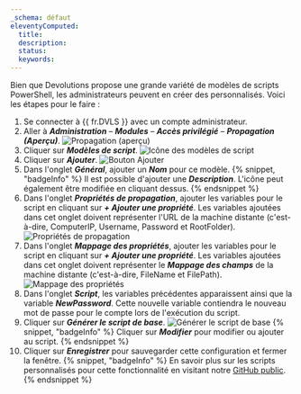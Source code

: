 ```yaml
---
_schema: défaut
eleventyComputed:
  title:
  description:
  status:
  keywords:
---
```

Bien que Devolutions propose une grande variété de modèles de scripts PowerShell, les administrateurs peuvent en créer des personnalisés. Voici les étapes pour le faire :

1. Se connecter à {{ fr.DVLS }} avec un compte administrateur.
2. Aller à ***Administration*** – ***Modules*** – ***Accès privilégié*** – ***Propagation (Aperçu)***. ![Propagation (aperçu)](https://cdnweb.devolutions.net/docs/DVLS4054_2024_2.png "Propagation &#40;aperçu&#41;")
3. Cliquer sur ***Modèles de script***. ![Icône des modèles de script](https://cdnweb.devolutions.net/docs/DVLS4042_2024_2.png "Icône des modèles de script")
4. Cliquer sur ***Ajouter***. ![Bouton Ajouter](https://cdnweb.devolutions.net/docs/DVLS4049_2024_2.png "Bouton Ajouter")
5. Dans l'onglet ***Général***, ajouter un ***Nom*** pour ce modèle. {% snippet, "badgeInfo" %}
                                                                                                                                                                                                                                                                                                                                                      Il est possible d'ajouter une ***Description***. L'icône peut également être modifiée en cliquant dessus.
                                                                                                                                                                                                                                                                                                                                                      {% endsnippet %}
6. Dans l'onglet ***Propriétés de propagation***, ajouter les variables pour le script en cliquant sur ***\+ Ajouter une propriété***. Les variables ajoutées dans cet onglet doivent représenter l'URL de la machine distante (c'est-à-dire, ComputerIP, Username, Password et RootFolder). ![Propriétés de propagation](https://cdnweb.devolutions.net/docs/docs_en_kb_KB0113.png)
7. Dans l'onglet ***Mappage des propriétés***, ajouter les variables pour le script en cliquant sur ***\+ Ajouter une propriété***. Les variables ajoutées dans cet onglet doivent représenter le ***Mappage des champs*** de la machine distante (c'est-à-dire, FileName et FilePath). ![Mappage des propriétés](https://cdnweb.devolutions.net/docs/docs_en_kb_KB0114.png)
8. Dans l'onglet ***Script***, les variables précédentes apparaissent ainsi que la variable ***NewPassword***. Cette nouvelle variable contiendra le nouveau mot de passe pour le compte lors de l'exécution du script.
9. Cliquer sur ***Générer le script de base***. ![Générer le script de base](https://cdnweb.devolutions.net/docs/docs_en_kb_KB0115.png) {% snippet, "badgeInfo" %}
                                                                                                                                                                                                                                                                                                                                                      Cliquer sur ***Modifier*** pour modifier ou ajouter au script.
                                                                                                                                                                                                                                                                                                                                                      {% endsnippet %}
10. Cliquer sur ***Enregistrer*** pour sauvegarder cette configuration et fermer la fenêtre. {% snippet, "badgeInfo" %}
                                                                                                                                                                                                                                                                                                                                                                                                                                                                       En savoir plus sur les scripts personnalisés pour cette fonctionnalité en visitant notre [GitHub public](https://github.com/Devolutions/PAM-Providers/blob/master/Propagation-Scripts/Create-A-Template.md).
                                                                                                                                                                                                                                                                                                                                                                                                                                                                       {% endsnippet %}
